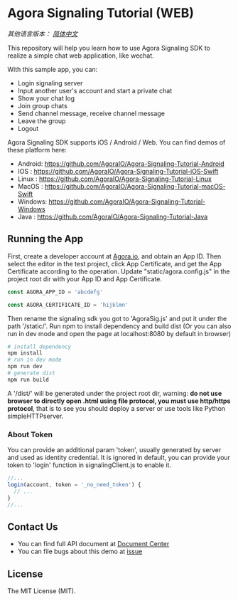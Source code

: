 # Agora Signaling Tutorial (WEB)

*其他语言版本： [简体中文](README.CN.md)*

This repository will help you learn how to use Agora Signaling SDK to realize a simple chat web application, like wechat.

With this sample app, you can:

- Login signaling server
- Input another user's account and start a private chat
- Show your chat log
- Join group chats
- Send channel message, receive channel message
- Leave the group
- Logout

Agora Signaling SDK supports iOS / Android / Web. You can find demos of these platform here:

- Android: https://github.com/AgoraIO/Agora-Signaling-Tutorial-Android
- IOS    : https://github.com/AgoraIO/Agora-Signaling-Tutorial-iOS-Swift
- Linux    : https://github.com/AgoraIO/Agora-Signaling-Tutorial-Linux
- MacOS  : https://github.com/AgoraIO/Agora-Signaling-Tutorial-macOS-Swift  
- Windows: https://github.com/AgoraIO/Agora-Signaling-Tutorial-Windows
- Java   : https://github.com/AgoraIO/Agora-Signaling-Tutorial-Java


## Running the App
First, create a developer account at [Agora.io](https://dashboard.agora.io/signin/), and obtain an App ID.
Then select the editor in the test project, click App Certificate, and get the App Certificate according to the operation.
Update "static/agora.config.js" in the project root dir with your App ID and App Certificate.

``` javascript
const AGORA_APP_ID = 'abcdefg'

const AGORA_CERTIFICATE_ID = 'hijklmn'
```

Then rename the signaling sdk you got to 'AgoraSig.js' and put it under the path '/static/'. Run npm to install dependency and build dist (Or you can also run in dev mode and open the page at localhost:8080 by default in browser)

``` bash
# install dependency
npm install
# run in dev mode
npm run dev
# generate dist
npm run build
```

A '/dist/' will be generated under the project root dir, warning: **do not use browser to directly open .html using file protocol, you must use http/https protocol**, that is to see you should deploy a server or use tools like Python simpleHTTPserver.

### About Token
You can provide an additional param 'token', usually generated by server and used as identity credential. It is ignored in default, you can provide your token to 'login' function in signalingClient.js to enable it.

``` javascript
//... 
login(account, token = '_no_need_token') {
  // ...
}
//... 
```

## Contact Us
- You can find full API document at [Document Center](https://docs.agora.io/en/)
- You can file bugs about this demo at [issue](https://github.com/AgoraIO/Agora-Android-Tutorial-1to1/issues)

## License
The MIT License (MIT).